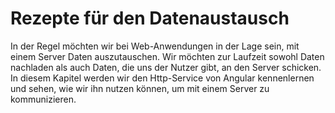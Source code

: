 # Rezepte für den Datenaustausch

In der Regel möchten wir bei Web-Anwendungen in der Lage sein, mit einem Server Daten auszutauschen.
Wir möchten zur Laufzeit sowohl Daten nachladen als auch Daten, die uns der Nutzer gibt, an den Server schicken.
In diesem Kapitel werden wir den Http-Service von Angular kennenlernen und sehen, wie wir ihn nutzen können, um mit einem Server zu kommunizieren.

